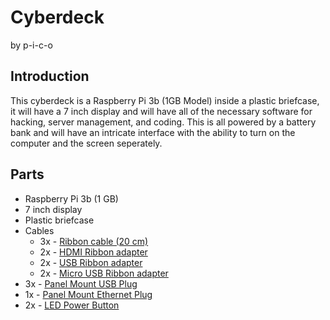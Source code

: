 # Cyberdeck
by p-i-c-o

## Introduction
This cyberdeck is a Raspberry Pi 3b (1GB Model) inside a plastic briefcase, it will have a 7 inch display and will have all of the necessary software for hacking, server management, and coding. This is all powered by a battery bank and will have an intricate interface with the ability to turn on the computer and the screen seperately.


## Parts
- Raspberry Pi 3b (1 GB)
- 7 inch display
- Plastic briefcase
- Cables
  - 3x - [Ribbon cable (20 cm)](https://thepihut.com/products/diy-usb-or-hdmi-cable-parts-30-cm-ribbon-cable?variant=39600035921)
  - 2x - [HDMI Ribbon adapter](https://thepihut.com/products/diy-hdmi-cable-parts-straight-hdmi-plug-adapter?variant=39600034385)
  - 2x - [USB Ribbon adapter](https://thepihut.com/products/diy-usb-cable-parts-straight-type-a-plug?variant=19932893020222)
  - 2x - [Micro USB Ribbon adapter](https://thepihut.com/products/diy-usb-cable-parts-straight-micro-b-plug?variant=19932891840574)
- 3x - [Panel Mount USB Plug](https://thepihut.com/products/panel-mount-usb-cable-a-male-to-a-female)
- 1x - [Panel Mount Ethernet Plug](https://thepihut.com/products/panel-mount-ethernet-rj45-extension-cable)
- 2x - [LED Power Button](https://thepihut.com/products/mini-illuminated-momentary-pushbutton-blue-power-symbol)
